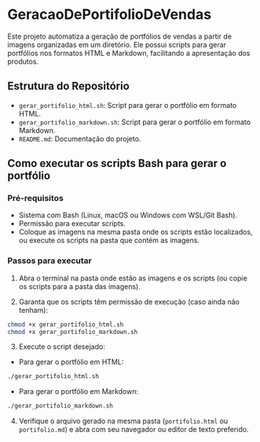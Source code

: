 # GeracaoDePortifolioDeVendas

Este projeto automatiza a geração de portfólios de vendas a partir de imagens organizadas em um diretório. Ele possui scripts para gerar portfólios nos formatos HTML e Markdown, facilitando a apresentação dos produtos.

## Estrutura do Repositório

- `gerar_portifolio_html.sh`: Script para gerar o portfólio em formato HTML.
- `gerar_portifolio_markdown.sh`: Script para gerar o portfólio em formato Markdown.
- `README.md`: Documentação do projeto.

## Como executar os scripts Bash para gerar o portfólio

### Pré-requisitos

- Sistema com Bash (Linux, macOS ou Windows com WSL/Git Bash).
- Permissão para executar scripts.
- Coloque as imagens na mesma pasta onde os scripts estão localizados, ou execute os scripts na pasta que contém as imagens.

### Passos para executar

1. Abra o terminal na pasta onde estão as imagens e os scripts (ou copie os scripts para a pasta das imagens).

2. Garanta que os scripts têm permissão de execução (caso ainda não tenham):

```bash
chmod +x gerar_portifolio_html.sh
chmod +x gerar_portifolio_markdown.sh
````

3. Execute o script desejado:

* Para gerar o portfólio em HTML:

```bash
./gerar_portifolio_html.sh
```

* Para gerar o portfólio em Markdown:

```bash
./gerar_portifolio_markdown.sh
```

4. Verifique o arquivo gerado na mesma pasta (`portifolio.html` ou `portifolio.md`) e abra com seu navegador ou editor de texto preferido.

